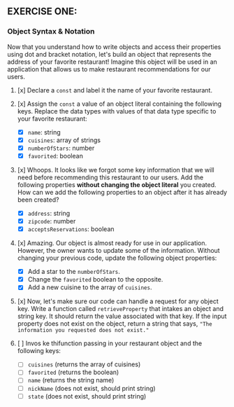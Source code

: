 ## EXERCISE ONE:

### Object Syntax & Notation

Now that you understand how to write objects and access their properties using dot and bracket notation, let's build an object that represents the address of your favorite restaurant! Imagine this object will be used in an application that allows us to make restaurant recommendations for our users.

1. [x] Declare a `const` and label it the name of your favorite restaurant.

2. [x] Assign the `const` a value of an object literal containing the following keys. Replace the data types with values of that data type specific to your favorite restaurant:

   - [x] `name`: string
   - [x] `cuisines`: array of strings
   - [x] `numberOfStars`: number
   - [x] `favorited`: boolean

3. [x] Whoops. It looks like we forgot some key information that we will need before recommending this restaurant to our users. Add the following properties **without changing the object literal** you created. How can we add the following properties to an object after it has already been created?

   - [x] `address`: string
   - [x] `zipcode`: number
   - [x] `acceptsReservations`: boolean

4. [x] Amazing. Our object is almost ready for use in our application. However, the owner wants to update some of the information. Without changing your previous code, update the following object properties:

   - [x] Add a star to the `numberOfStars`.
   - [x] Change the `favorited` boolean to the opposite.
   - [x] Add a new cuisine to the array of `cuisines`.

5. [x] Now, let's make sure our code can handle a request for any object key. Write a function called `retrieveProperty` that intakes an object and string key. It should return the value associated with that key. If the input property does not exist on the object, return a string that says, `"The information you requested does not exist."`

6. [ ] Invos ke thifunction passing in your restaurant object and the following keys:
   - [ ] `cuisines` (returns the array of cuisines)
   - [ ] `favorited` (returns the boolean)
   - [ ] `name` (returns the string name)
   - [ ] `nickName` (does not exist, should print string)
   - [ ] `state` (does not exist, should print string)
